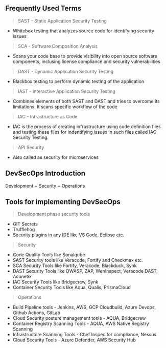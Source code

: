 ## Frequently Used Terms
> SAST - Static Application Security Testing
  - Whitebox testing that analyzes source code for identifying security issues
> SCA - Software Composition Analysis
   - Scans your code base to provide visibility into open source software components, inclusing license compliance and security vulnerabilities
> DAST - Dynamic Application Security Testing
  - Blackbox testing to perform dynamic testing of the application
> IAST - Interactive Application Security Testing
  - Combines elements of both SAST and DAST and tries to overcome its limitations. It scans specific workflow of the code
> IAC - Infrastructure as Code
  - IAC is the process of creating infrastructure using code definition files and testing these files for indentifying issues in such files called IAC Security Testing.
> API Security
  - Also called as security for microservices


## DevSecOps Introduction
  Development + Security + Operations

## Tools for implementing DevSecOps
> Development phase security tools
  - GIT Secrets
  - Trufflehog
  - Security plugins in any IDE like VS Code, Eclipse etc.
> Security 
  -  Code Quality Tools like Sonalqube
  -  SAST Security tools like Veracode, Fortify and Checkmax etc.
  -  SCA Security Tools like Fortify, Veracode, Blackduck, Synk
  -  DAST Security Tools like OWASP, ZAP, WenInspect, Veracode DAST, Acunetix
  -  IAC Security Tools like Bridgecrew, Synk
  -  Container Security Tools like Aqua, Qualis, PrismaCloud
> Operations
  -  Build Pipeline tools - Jenkins, AWS, GCP Cloudbuild, Azure Devops, Github Actions, GitLab
  -  Cloud Security posture management tools - AQUA, Bridgecrew
  -  Container Registry Scanning Tools - AQUA, AWS Native Registry Scanning
  -  Infrastructure Scanning Tools - Chef Inspec for compliance, Nessus
  -  Cloud Security Tools - Azure Defender, AWS Security Hub


